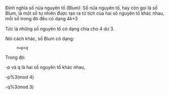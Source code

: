 Định nghĩa số nửa nguyên tố (Blum): Số nửa nguyên tố, hay còn gọi là số Blum, là một số tự nhiên được tạo ra từ tích của hai số nguyên tố khác nhau, mỗi số trong đó đều có dạng 
4𝑘+3 

Tức là những số nguyên tố có dạng chia cho 4 dư 3. 

Nói cách khác, số Blum có dạng:

         n=p×q

Trong đó:

-p và q là hai số nguyên tố khác nhau,

-p%3(mod 4)

-q%3(mod 3)



